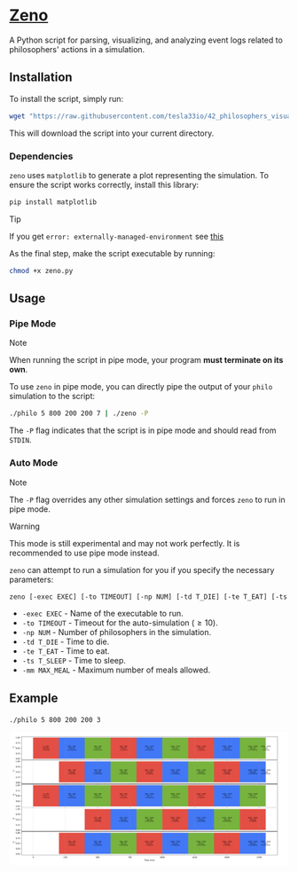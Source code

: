 # [Zeno](https://en.wikipedia.org/wiki/Zeno_of_Citium)

A Python script for parsing, visualizing, and analyzing event logs related to philosophers' actions in a simulation.

## Installation

To install the script, simply run:

```sh
wget "https://raw.githubusercontent.com/tesla33io/42_philosophers_visualizer/main/zeno.py"
```

This will download the script into your current directory.

### Dependencies

`zeno` uses `matplotlib` to generate a plot representing the simulation. To ensure the script works correctly, install this library:

```sh
pip install matplotlib
```

> [!TIP]
> If you get `error: externally-managed-environment` see [this](https://peps.python.org/pep-0668/)

As the final step, make the script executable by running:

```sh
chmod +x zeno.py
```

## Usage

### Pipe Mode

> [!NOTE]
> When running the script in pipe mode, your program **must terminate on its own**.

To use `zeno` in pipe mode, you can directly pipe the output of your `philo` simulation to the script:

```sh
./philo 5 800 200 200 7 | ./zeno -P
```

The `-P` flag indicates that the script is in pipe mode and should read from `STDIN`.

### Auto Mode

> [!NOTE]
> The `-P` flag overrides any other simulation settings and forces `zeno` to run in pipe mode.

> [!WARNING]
> This mode is still experimental and may not work perfectly. It is recommended to use pipe mode instead.

`zeno` can attempt to run a simulation for you if you specify the necessary parameters:

```sh
zeno [-exec EXEC] [-to TIMEOUT] [-np NUM] [-td T_DIE] [-te T_EAT] [-ts T_SLEEP] [-mm MAX_MEAL]
```

- `-exec EXEC` - Name of the executable to run.
- `-to TIMEOUT` - Timeout for the auto-simulation ($`\ge 10`$).
- `-np NUM` - Number of philosophers in the simulation.
- `-td T_DIE` - Time to die.
- `-te T_EAT` - Time to eat.
- `-ts T_SLEEP` - Time to sleep.
- `-mm MAX_MEAL` - Maximum number of meals allowed.

## Example

`./philo 5 800 200 200 3`

![./philo 5 800 200 200 3](https://raw.githubusercontent.com/tesla33io/42_philosophers_visualizer/main/example.png)

